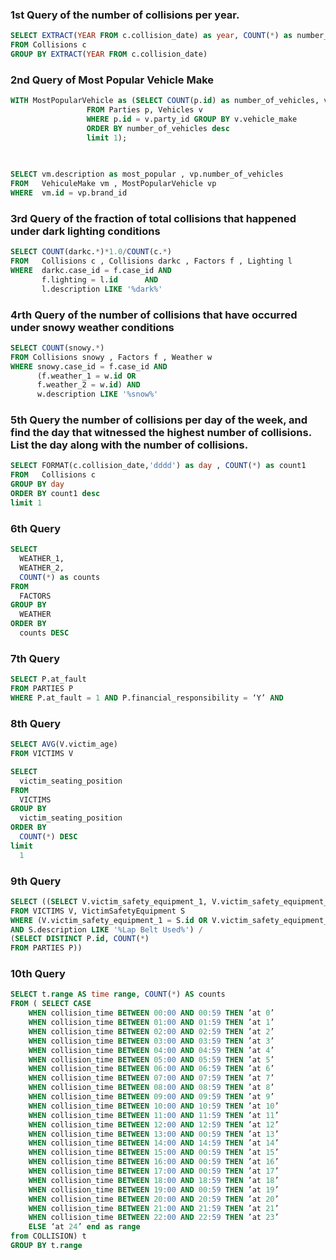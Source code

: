 ### 1st Query of the number of collisions per year.
```SQL
SELECT EXTRACT(YEAR FROM c.collision_date) as year, COUNT(*) as number_of_collisions
FROM Collisions c 
GROUP BY EXTRACT(YEAR FROM c.collision_date) 
```

### 2nd Query of Most Popular Vehicle Make
```SQL
WITH MostPopularVehicle as (SELECT COUNT(p.id) as number_of_vehicles, v.vehicle_make as brand_id
			     FROM Parties p, Vehicles v
			     WHERE p.id = v.party_id GROUP BY v.vehicle_make
			     ORDER BY number_of_vehicles desc
			     limit 1);
			     

			     
SELECT vm.description as most_popular , vp.number_of_vehicles 
FROM   VehiculeMake vm , MostPopularVehicle vp 
WHERE  vm.id = vp.brand_id
```

### 3rd Query of the fraction of total collisions that happened under dark lighting conditions
```SQL
SELECT COUNT(darkc.*)*1.0/COUNT(c.*)
FROM   Collisions c , Collisions darkc , Factors f , Lighting l
WHERE  darkc.case_id = f.case_id AND 
       f.lighting = l.id	  AND
       l.description LIKE '%dark%'
```

### 4rth Query of the number of collisions that have occurred under snowy weather conditions
```SQL
SELECT COUNT(snowy.*)
FROM Collisions snowy , Factors f , Weather w 
WHERE snowy.case_id = f.case_id AND
      (f.weather_1 = w.id OR
      f.weather_2 = w.id) AND
      w.description LIKE '%snow%' 
```

### 5th Query the number of collisions per day of the week, and find the day that witnessed the highest number of collisions. List the day along with the number of collisions.
```SQL
SELECT FORMAT(c.collision_date,'dddd') as day , COUNT(*) as count1 
FROM   Collisions c 
GROUP BY day
ORDER BY count1 desc
limit 1
```

### 6th Query
```SQL
SELECT
  WEATHER_1,
  WEATHER_2,
  COUNT(*) as counts
FROM
  FACTORS
GROUP BY
  WEATHER
ORDER BY
  counts DESC
```

### 7th Query
```SQL
SELECT P.at_fault 
FROM PARTIES P
WHERE P.at_fault = 1 AND P.financial_responsibility = ‘Y’ AND 
```

### 8th Query
```SQL
SELECT AVG(V.victim_age)
FROM VICTIMS V

SELECT
  victim_seating_position
FROM
  VICTIMS
GROUP BY
  victim_seating_position
ORDER BY
  COUNT(*) DESC
limit
  1
```

### 9th Query
```SQL
SELECT ((SELECT V.victim_safety_equipment_1, V.victim_safety_equipment_2, COUNT(*)
FROM VICTIMS V, VictimSafetyEquipment S
WHERE (V.victim_safety_equipment_1 = S.id OR V.victim_safety_equipment_2 = S.id)
AND S.description LIKE '%Lap Belt Used%') / 
(SELECT DISTINCT P.id, COUNT(*)
FROM PARTIES P))
```

### 10th Query
```SQL
SELECT t.range AS time range, COUNT(*) AS counts
FROM ( SELECT CASE
	WHEN collision_time BETWEEN 00:00 AND 00:59 THEN ’at 0’
	WHEN collision_time BETWEEN 01:00 AND 01:59 THEN ’at 1’
	WHEN collision_time BETWEEN 02:00 AND 02:59 THEN ’at 2’
	WHEN collision_time BETWEEN 03:00 AND 03:59 THEN ’at 3’
	WHEN collision_time BETWEEN 04:00 AND 04:59 THEN ’at 4’
	WHEN collision_time BETWEEN 05:00 AND 05:59 THEN ’at 5’
	WHEN collision_time BETWEEN 06:00 AND 06:59 THEN ’at 6’
	WHEN collision_time BETWEEN 07:00 AND 07:59 THEN ’at 7’
	WHEN collision_time BETWEEN 08:00 AND 08:59 THEN ’at 8’
	WHEN collision_time BETWEEN 09:00 AND 09:59 THEN ’at 9’
	WHEN collision_time BETWEEN 10:00 AND 10:59 THEN ’at 10’
	WHEN collision_time BETWEEN 11:00 AND 11:59 THEN ’at 11’
	WHEN collision_time BETWEEN 12:00 AND 12:59 THEN ’at 12’
	WHEN collision_time BETWEEN 13:00 AND 00:59 THEN ’at 13’
	WHEN collision_time BETWEEN 14:00 AND 14:59 THEN ’at 14’
	WHEN collision_time BETWEEN 15:00 AND 00:59 THEN ’at 15’
	WHEN collision_time BETWEEN 16:00 AND 00:59 THEN ’at 16’
	WHEN collision_time BETWEEN 17:00 AND 00:59 THEN ’at 17’
	WHEN collision_time BETWEEN 18:00 AND 18:59 THEN ’at 18’
	WHEN collision_time BETWEEN 19:00 AND 00:59 THEN ’at 19’
	WHEN collision_time BETWEEN 20:00 AND 20:59 THEN ’at 20’
	WHEN collision_time BETWEEN 21:00 AND 21:59 THEN ’at 21’
	WHEN collision_time BETWEEN 22:00 AND 22:59 THEN ’at 23’
	ELSE ‘at 24’ end as range
from COLLISION) t
GROUP BY t.range
```
